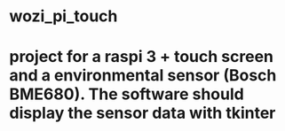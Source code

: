 # wozi_pi_touch
# project for a raspi 3 + touch screen and a environmental sensor (Bosch BME680). The software should display the sensor data with tkinter
